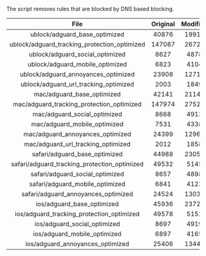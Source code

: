 The script removes rules that are blocked by DNS based blocking.


| File | Original | Modified |
|:----:|:-----:|:-----:|
| ublock/adguard_base_optimized | 40876 | 19915 |
| ublock/adguard_tracking_protection_optimized | 147087 | 26720 |
| ublock/adguard_social_optimized | 8627 | 4878 |
| ublock/adguard_mobile_optimized | 6823 | 4104 |
| ublock/adguard_annoyances_optimized | 23908 | 12718 |
| ublock/adguard_url_tracking_optimized | 2003 | 1849 |
| mac/adguard_base_optimized | 42141 | 21140 |
| mac/adguard_tracking_protection_optimized | 147974 | 27524 |
| mac/adguard_social_optimized | 8668 | 4913 |
| mac/adguard_mobile_optimized | 7531 | 4338 |
| mac/adguard_annoyances_optimized | 24399 | 12967 |
| mac/adguard_url_tracking_optimized | 2012 | 1858 |
| safari/adguard_base_optimized | 44988 | 23052 |
| safari/adguard_tracking_protection_optimized | 49532 | 5145 |
| safari/adguard_social_optimized | 8657 | 4898 |
| safari/adguard_mobile_optimized | 6841 | 4123 |
| safari/adguard_annoyances_optimized | 24524 | 13039 |
| ios/adguard_base_optimized | 45936 | 23723 |
| ios/adguard_tracking_protection_optimized | 49578 | 5152 |
| ios/adguard_social_optimized | 8697 | 4919 |
| ios/adguard_mobile_optimized | 6897 | 4165 |
| ios/adguard_annoyances_optimized | 25406 | 13444 |
